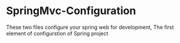 # SpringMvc-Configuration
 These two files configure your spring web  for development, The first element of configurstion of Spring project
